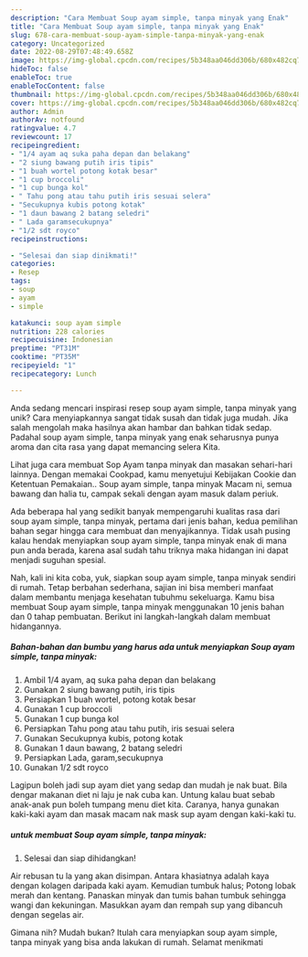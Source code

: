 ```yaml
---
description: "Cara Membuat Soup ayam simple, tanpa minyak yang Enak"
title: "Cara Membuat Soup ayam simple, tanpa minyak yang Enak"
slug: 678-cara-membuat-soup-ayam-simple-tanpa-minyak-yang-enak
category: Uncategorized
date: 2022-08-29T07:48:49.658Z
image: https://img-global.cpcdn.com/recipes/5b348aa046dd306b/680x482cq70/soup-ayam-simple-tanpa-minyak-foto-resep-utama.jpg
hideToc: false
enableToc: true
enableTocContent: false
thumbnail: https://img-global.cpcdn.com/recipes/5b348aa046dd306b/680x482cq70/soup-ayam-simple-tanpa-minyak-foto-resep-utama.jpg
cover: https://img-global.cpcdn.com/recipes/5b348aa046dd306b/680x482cq70/soup-ayam-simple-tanpa-minyak-foto-resep-utama.jpg
author: Admin
authorAv: notfound
ratingvalue: 4.7
reviewcount: 17
recipeingredient:
- "1/4 ayam aq suka paha depan dan belakang"
- "2 siung bawang putih iris tipis"
- "1 buah wortel potong kotak besar"
- "1 cup broccoli"
- "1 cup bunga kol"
- " Tahu pong atau tahu putih iris sesuai selera"
- "Secukupnya kubis potong kotak"
- "1 daun bawang 2 batang seledri"
- " Lada garamsecukupnya"
- "1/2 sdt royco"
recipeinstructions:

- "Selesai dan siap dinikmati!"
categories:
- Resep
tags:
- soup
- ayam
- simple

katakunci: soup ayam simple 
nutrition: 228 calories
recipecuisine: Indonesian
preptime: "PT31M"
cooktime: "PT35M"
recipeyield: "1"
recipecategory: Lunch

---
```





Anda sedang mencari inspirasi resep soup ayam simple, tanpa minyak yang unik? Cara menyiapkannya sangat tidak susah dan tidak juga mudah. Jika salah mengolah maka hasilnya akan hambar dan bahkan tidak sedap. Padahal soup ayam simple, tanpa minyak yang enak seharusnya punya aroma dan cita rasa yang dapat memancing selera Kita.





Lihat juga cara membuat Sop Ayam tanpa minyak dan masakan sehari-hari lainnya. Dengan memakai Cookpad, kamu menyetujui Kebijakan Cookie dan Ketentuan Pemakaian.. Soup ayam simple, tanpa minyak Macam ni, semua bawang dan halia tu, campak sekali dengan ayam masuk dalam periuk.

Ada beberapa hal yang sedikit banyak mempengaruhi kualitas rasa dari soup ayam simple, tanpa minyak, pertama dari jenis bahan, kedua pemilihan bahan segar hingga cara membuat dan menyajikannya. Tidak usah pusing kalau hendak menyiapkan soup ayam simple, tanpa minyak enak di mana pun anda berada, karena asal sudah tahu triknya maka hidangan ini dapat menjadi suguhan spesial.






Nah, kali ini kita coba, yuk, siapkan soup ayam simple, tanpa minyak sendiri di rumah. Tetap berbahan sederhana, sajian ini bisa memberi manfaat dalam membantu menjaga kesehatan tubuhmu sekeluarga. Kamu bisa membuat Soup ayam simple, tanpa minyak menggunakan 10 jenis bahan dan 0 tahap pembuatan. Berikut ini langkah-langkah dalam membuat hidangannya.

<!--inarticleads1-->

##### Bahan-bahan dan bumbu yang harus ada untuk menyiapkan Soup ayam simple, tanpa minyak:

1. Ambil 1/4 ayam, aq suka paha depan dan belakang
1. Gunakan 2 siung bawang putih, iris tipis
1. Persiapkan 1 buah wortel, potong kotak besar
1. Gunakan 1 cup broccoli
1. Gunakan 1 cup bunga kol
1. Persiapkan  Tahu pong atau tahu putih, iris sesuai selera
1. Gunakan Secukupnya kubis, potong kotak
1. Gunakan 1 daun bawang, 2 batang seledri
1. Persiapkan  Lada, garam,secukupnya
1. Gunakan 1/2 sdt royco


Lagipun boleh jadi sup ayam diet yang sedap dan mudah je nak buat. Bila dengar makanan diet ni laju je nak cuba kan. Untung kalau buat sebab anak-anak pun boleh tumpang menu diet kita. Caranya, hanya gunakan kaki-kaki ayam dan masak macam nak mask sup ayam dengan kaki-kaki tu. 

<!--inarticleads2-->

#####  untuk membuat Soup ayam simple, tanpa minyak:


1. Selesai dan siap dihidangkan!

Air rebusan tu la yang akan disimpan. Antara khasiatnya adalah kaya dengan kolagen daripada kaki ayam. Kemudian tumbuk halus; Potong lobak merah dan kentang. Panaskan minyak dan tumis bahan tumbuk sehingga wangi dan kekuningan. Masukkan ayam dan rempah sup yang dibancuh dengan segelas air. 

Gimana nih? Mudah bukan? Itulah cara menyiapkan soup ayam simple, tanpa minyak yang bisa anda lakukan di rumah. Selamat menikmati
